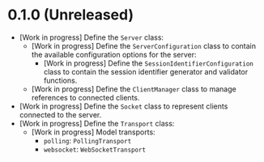 # 0.1.0 (Unreleased)

- [Work in progress] Define the `Server` class:
  - [Work in progress] Define the `ServerConfiguration` class to contain the
    available configuration options for the server:
    - [Work in progress] Define the `SessionIdentifierConfiguration` class to
      contain the session identifier generator and validator functions.
  - [Work in progress] Define the `ClientManager` class to manage references to
    connected clients.
- [Work in progress] Define the `Socket` class to represent clients connected to
  the server.
- [Work in progress] Define the `Transport` class:
  - [Work in progress] Model transports:
    - `polling`: `PollingTransport`
    - `websocket`: `WebSocketTransport`
